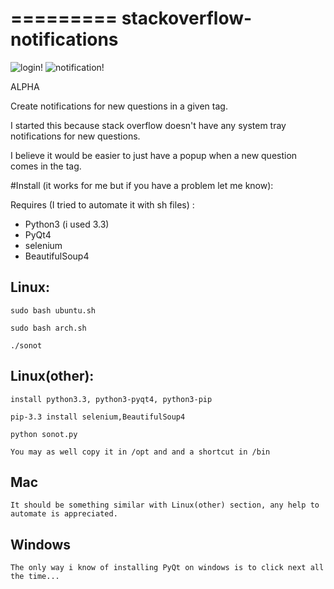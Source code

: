 =========
stackoverflow-notifications
=========

![login!](https://raw.github.com/papaloizouc/stackoverflow-notifications/master/doc/login.png "login")
![notification!](https://raw.github.com/papaloizouc/stackoverflow-notifications/master/doc/sonot.png "notification")

ALPHA

Create notifications for new questions in a given tag.

I started this because stack overflow doesn't have any system tray notifications for new questions.

I believe it would be easier to just have a popup when a new question comes in the tag.


#Install
(it works for me but if you have a problem let me know):


Requires (I tried to automate it with sh files) :
- Python3 (i used 3.3)
- PyQt4
- selenium
- BeautifulSoup4


Linux:
---

    sudo bash ubuntu.sh

    sudo bash arch.sh

    ./sonot


Linux(other):
---

    install python3.3, python3-pyqt4, python3-pip

    pip-3.3 install selenium,BeautifulSoup4

    python sonot.py

    You may as well copy it in /opt and and a shortcut in /bin

Mac
---

    It should be something similar with Linux(other) section, any help to automate is appreciated.


Windows
---

    The only way i know of installing PyQt on windows is to click next all the time...